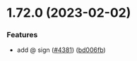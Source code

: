 # 1.72.0 (2023-02-02)


### Features

* add @ sign ([#4381](https://github.com/EddieHubCommunity/LinkFree/issues/4381)) ([bd006fb](https://github.com/EddieHubCommunity/LinkFree/commit/bd006fbc1d6d6e54203dd566afb1dfe86c463c20))




